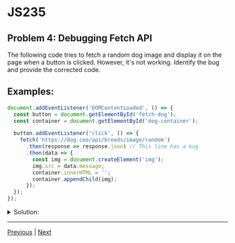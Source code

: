 # JS235
## Problem 4: Debugging Fetch API

The following code tries to fetch a random dog image and display it on the page when a button is clicked. However, it's not working. Identify the bug and provide the corrected code.

## Examples:

```javascript
document.addEventListener('DOMContentLoaded', () => {
  const button = document.getElementById('fetch-dog');
  const container = document.getElementById('dog-container');

  button.addEventListener('click', () => {
    fetch('https://dog.ceo/api/breeds/image/random')
      .then(response => response.json) // This line has a bug
      .then(data => {
        const img = document.createElement('img');
        img.src = data.message;
        container.innerHTML = '';
        container.appendChild(img);
      });
  });
});
```

<details>
<summary>Solution:</summary>

The bug is on the line `response => response.json`. The `.json()` method on a Response object must be called as a function, `response.json()`, because it returns a promise that resolves with the parsed JSON data.

```javascript
document.addEventListener('DOMContentLoaded', () => {
  const button = document.getElementById('fetch-dog');
  const container = document.getElementById('dog-container');

  button.addEventListener('click', () => {
    fetch('https://dog.ceo/api/breeds/image/random')
      .then(response => response.json()) // Corrected line
      .then(data => {
        const img = document.createElement('img');
        img.src = data.message;
        img.alt = 'A random dog';
        container.innerHTML = '';
        container.appendChild(img);
      });
  });
});
```

</details>

---

[Previous](03.md) | [Next](05.md)